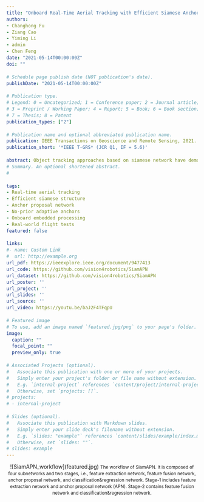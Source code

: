 ```yaml
---
title: "Onboard Real-Time Aerial Tracking with Efficient Siamese Anchor Proposal Network"
authors:
- Changhong Fu
- Ziang Cao
- Yiming Li
- admin
- Chen Feng
date: "2021-05-14T00:00:00Z"
doi: ""

# Schedule page publish date (NOT publication's date).
publishDate: "2021-05-14T00:00:00Z"

# Publication type.
# Legend: 0 = Uncategorized; 1 = Conference paper; 2 = Journal article;
# 3 = Preprint / Working Paper; 4 = Report; 5 = Book; 6 = Book section;
# 7 = Thesis; 8 = Patent
publication_types: ["2"]

# Publication name and optional abbreviated publication name.
publication: IEEE Transactions on Geoscience and Remote Sensing, 2021. (JCR Q1, IF = 5.6)
publication_short: '*IEEE T-GRS* (JCR Q1, IF = 5.6)'

abstract: Object tracking approaches based on siamese network have demonstrated their huge potential in remote sensing field recently. Nevertheless, due to the limited computing resource of aerial platforms and special challenges in aerial tracking, most existing siamese-based methods can hardly meet the real-time and state-of-the-art performance at the same time. Consequently, a novel siamese-based method is proposed in this work for onboard real-time aerial tracking, i.e., SiamAPN. The proposed method is a no-prior two-stage method, i.e., stage-1 for proposing adaptive anchors to enhance the ability of object perception, stage-2 for fine-tuning the proposed anchors to obtain accurate results. Distinct from pre-defined fixed-sized anchors, our adaptive anchors are adapt automatically to accommodate the tracking object. Besides, the internal information of adaptive anchors is utilized to feedback SiamAPN for enhancing the object perception. Attributing to the feature fusion network, different semantic information is integrated, enriching the information flow. In the end, the regression and multi-classification operation refine the proposed anchors meticulously. Comprehensive evaluations on three well-known benchmarks have proven the superior performance of our approach. Moreover, to verify the practicability of the proposed method, SiamAPN is implemented in an onboard system. Real-world flight tests are conducted on aerial tracking specific scenarios, e.g., low resolution, fast motion, and long-term tracking, the results demonstrate the efficiency and accuracy of our approach, with a processing speed of over 30 frame/s. In addition, the image sequences in the real-world flight tests are collected and annotated as a new benchmark, i.e., UAVTrack112.
# Summary. An optional shortened abstract.
# 

tags:
- Real-time aerial tracking
- Efficient siamese structure
- Anchor proposal network
- No-prior adaptive anchors
- Onboard embedded processing
- Real-world flight tests
featured: false

links:
#- name: Custom Link
#  url: http://example.org
url_pdf: https://ieeexplore.ieee.org/document/9477413
url_code: https://github.com/vision4robotics/SiamAPN
url_dataset: https://github.com/vision4robotics/SiamAPN
url_poster: ''
url_project: ''
url_slides: ''
url_source: ''
url_video: https://youtu.be/baJ2F4TFqpU

# Featured image
# To use, add an image named `featured.jpg/png` to your page's folder. 
image:
  caption: ""
  focal_point: ""
  preview_only: true

# Associated Projects (optional).
#   Associate this publication with one or more of your projects.
#   Simply enter your project's folder or file name without extension.
#   E.g. `internal-project` references `content/project/internal-project/index.md`.
#   Otherwise, set `projects: []`.
# projects:
# - internal-project

# Slides (optional).
#   Associate this publication with Markdown slides.
#   Simply enter your slide deck's filename without extension.
#   E.g. `slides: "example"` references `content/slides/example/index.md`.
#   Otherwise, set `slides: ""`.
# slides: example
---
```


<center>
![SiamAPN_workflow](featured.jpg)
<small>The workflow of SiamAPN. It is composed of four subnetworks and two stages, i.e., feature extraction network, feature fusion network, anchor proposal network, and classification&amp;regression network. Stage-1 includes feature extraction network and anchor proposal network (APN). Stage-2 contains feature fusion network and classification&amp;regression network.</small>
</center>